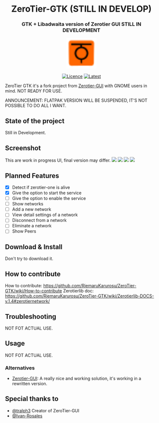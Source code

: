 <h1 align="center"> ZeroTier-GTK (STILL IN DEVELOP)</h1>
<h3 align="center"> GTK + Libadwaita version of Zerotier GUI STILL IN DEVELOPMENT</h3>
<p align="center"><img src="https://raw.githubusercontent.com/RiemaruKarurosu/ZeroTier-GTK/master/data/icons/hicolor/scalable/apps/org.gnome.zerotiergtk.svg" width="100" height="100"></p> 
<div align="center">
    
  <a href="">[![Licence][licence]][licence-url]</a>
  <a href="">[![Latest][version]][version-url]</a>
    
</div>

[licence]: https://img.shields.io/badge/License-GPLv3-blue.svg
[version]: https://img.shields.io/badge/Version-1.4.3-red
[version-url]: https://github.com/RiemaruKarurosu/ZeroTier-GTK/releases
[licence-url]: https://www.gnu.org/licenses/gpl-3.0

ZeroTier GTK it's a fork project from [Zerotier-GUI](https://github.com/tralph3/ZeroTier-GUI) with GNOME users in mind. NOT READY FOR USE.

ANNOUNCEMENT: FLATPAK VERSION WILL BE SUSPENDED, IT'S NOT POSSIBLE TO DO ALL I WANT.


## State of the project
Still in Development.
## Screenshot
This are work in progress UI, final version may differ.
![](https://i.imgur.com/ipBgTwA.png)
![](https://i.imgur.com/MRC9oKS.png)
![](https://i.imgur.com/Z1pqvhK.png)
![](https://i.imgur.com/tSo3VBH.png)
## Planned Features
- [X] Detect if zerotier-one is alive
- [X] Give the option to start the service
- [ ] Give the option to enable the service
- [ ] Show networks
- [ ] Add a new network
- [ ] View detail settings of a network
- [ ] Disconnect from a network
- [ ] Eliminate a network
- [ ] Show Peers
## Download & Install
Don't try to download it.
## How to contribute
How to contribute:
https://github.com/RiemaruKarurosu/ZeroTier-GTK/wiki/How-to-contribute
Zerotierlib doc:
https://github.com/RiemaruKarurosu/ZeroTier-GTK/wiki/Zerotierlib-DOCS-v.1.4#zerotiernetwork/
## Troubleshooting
NOT FOT ACTUAL USE.
## Usage
NOT FOT ACTUAL USE.
### Alternatives
- [Zerotier-GUI](https://github.com/tralph3/ZeroTier-GUI): A really nice and working solution, it's working in a rewritten version.
## Special thanks to
* [@tralph3](https://github.com/tralph3) Creator of ZeroTier-GUI
* [@Ivan-Rosales](https://github.com/Ivan-Rosales)
